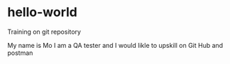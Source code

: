 # hello-world
Training on git repository 

My name is Mo I am a QA tester and I would likle to upskill on
Git Hub and postman
